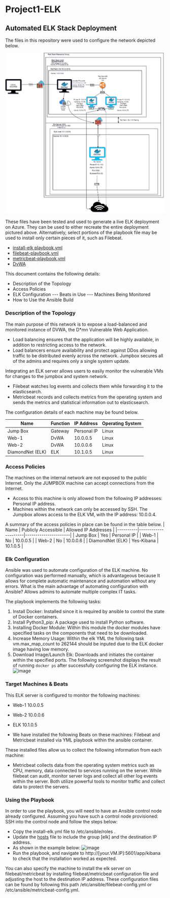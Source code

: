 # Project1-ELK
## Automated ELK Stack Deployment
The files in this repository were used to configure the network depicted below.

![image](https://github.com/dimed3v/Project1-ELK/blob/d2926840e1e6ae4073a5c8f828672fe8ee8ce7ac/Diagram/Diagram.png)

These files have been tested and used to generate a live ELK deployment on Azure. They can be used to either recreate the entire deployment pictured above. Alternatively, select portions of the playbook file may be used to install only certain pieces of it, such as Filebeat.
- [install-elk playbook.yml](https://github.com/dimed3v/Project1-ELK/blob/94898de887f03d6f30273f56e9b0fa470efdddc4/Ansible/install-elk.yml) 
- [filebeat-playbook.yml](https://github.com/dimed3v/Project1-ELK/blob/fe7f3fb3ec92c117f82a9e4ae6eff948e7622bd7/Ansible/filebeat-playbook.yml)
- [metricbeat-playbook.yml](https://github.com/dimed3v/Project1-ELK/blob/5d089c2fc5ec01e066b849d060a8a7462575232d/Ansible/metricbeat-playbook.yml) 
- [DvWA](https://github.com/dimed3v/Project1-ELK/blob/b78a1ccdea8a47a5ea48eb324acf0dd1ea3a87d9/Ansible/dvwa.yml)

This document contains the following details:
- Description of the Topology
- Access Policies
- ELK Configuration
--- Beats in Use
--- Machines Being Monitored
- How to Use the Ansible Build

### Description of the Topology
The main purpose of this network is to expose a load-balanced and monitored instance of DVWA, the D*mn Vulnerable Web Application.
- Load balancing ensures that the application will be highly available, in addition to restricting access to the network.
- Load balancers ensure availability and protect against DDos allowing traffic to be distributed evenly across the network.
Jumpbox secures all of the admins and requires only a single system update.

Integrating an ELK server allows users to easily monitor the vulnerable VMs for changes to the jumpbox and system network.
- Filebeat watches log events and collects them while forwarding it to the elasticsearch.
- Metricbeat records and collects metrics from the operating system and sends the metrics and statistical information out to elasticsearch.

The configuration details of each machine may be found below.

| Name   | Function | IP Address | Operating System |
|----------|----------|------------|------------------|
| Jump Box | Gateway | Personal IP | Linux      |
| Web-1  | DvWA        | 10.0.0.5  | Linux
| Web-2  |    DvWA     | 10.0.0.6   | Linux
| DiamondNet (ELK)  |  ELK  | 10.1.0.5    | Linux




### Access Policies
The machines on the internal network are not exposed to the public Internet. Only the JUMPBOX machine can accept connections from the Internet.

- Access to this machine is only allowed from the following IP addresses: Personal IP address.
- Machines within the network can only be accessed by SSH. The Jumpbox allows access to the ELK VM, with the IP address: 10.0.0.4.

A summary of the access policies in place can be found in the table below.
| Name   | Publicly Accessible | Allowed IP Addresses |
|----------|---------------------|----------------------|
| Jump Box | Yes       | Personal IP  |
| Web-1     |     No     |   10.0.0.5   |
|  Web-2   |      No     | 10.0.0.6     |
| DiamondNet (ELK) | Yes-Kibana | 10.1.0.5 |
### Elk Configuration
Ansible was used to automate configuration of the ELK machine. No configuration was performed manually, which is advantageous because
It allows for complete automatic maintenance and automation without any errors.
What is the main advantage of automating configuration with Ansible? 
Allows admins to automate multiple complex IT tasks.

The playbook implements the following tasks:

1. Install Docker: Installed since it is required by ansible to control the state of Docker containers. 
2. Install Python3_pip: A package used to install Python software.
3. Installing Docker Module: Within this module the docker modules have specified tasks on the components that need to be downloaded.
4. Increase Memory Usage: Within the elk YML the following task vm.max_map_count to 262144 should be inputed due to the ELK docker image having low memory.
5. Download Image/Launch Elk: Downloads and initiates the container within the specified ports.
The following screenshot displays the result of running `docker ps` after successfully configuring the ELK instance.
![image](https://user-images.githubusercontent.com/83889228/131019879-374a7177-a589-4873-af35-72433ace2716.png)

### Target Machines & Beats
This ELK server is configured to monitor the following machines:
- Web-1 10.0.0.5 
- Web-2 10.0.0.6
- ELK 10.1.0.5

- We have installed the following Beats on these machines:
Filebeat and Metricbeat installed via YML playbook within the ansible container.

These installed files allow us to collect the following information from each machine:
- Metricbeat collects data from the operating system metrics such as CPU, memory, data connected to services running on the server. While filebeat can audit, monitor server logs and collect all other log events within the server. Both utilize powerful tools to monitor traffic and collect data to protect the servers.
### Using the Playbook
In order to use the playbook, you will need to have an Ansible control node already configured. Assuming you have such a control node provisioned: 
SSH into the control node and follow the steps below:
- Copy the install-elk.yml file to /etc/ansible/roles .
- Update the [hosts](https://github.com/dimed3v/Project1-ELK/blob/cfc2e6e0636616a8455f891dce454719c3672753/Ansible/hosts-file.txt) file to include the group [elk] and the destination IP address.
- As shown in the example below:
![image](https://user-images.githubusercontent.com/83889228/131023515-1e988573-36f7-4c9d-bd13-c43d299f3ffb.png)
- Run the playbook, and navigate to http://[your.VM.IP]:5601/app/kibana to check that the installation worked as expected.

You can also specify the machine to install the elk server on filebeat/metricbeat by installing filebeat/metricbeat configuration file and adjusting the host to the destination IP address. These configuration files can be found by following this path /etc/ansible/filebeat-config.yml or /etc/ansible/metricbeat-config.yml. 



